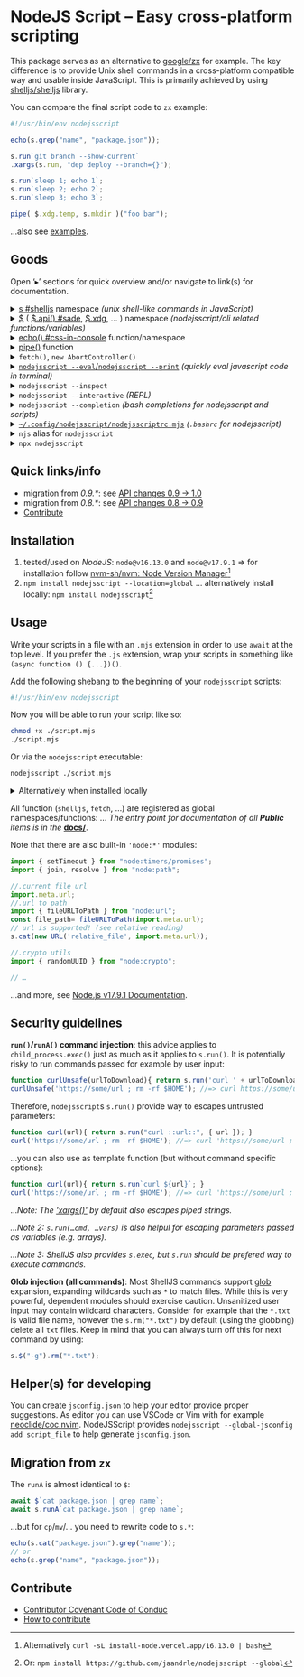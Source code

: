 # NodeJS Script – Easy cross-platform scripting
This package serves as an alternative to [google/zx](https://github.com/google/zx) for example.
The key difference is to provide Unix shell commands in a cross-platform compatible way and usable inside JavaScript.
This is primarily achieved by using [shelljs/shelljs](https://github.com/shelljs/shelljs) library.

You can compare the final script code to `zx` example:
```javascript
#!/usr/bin/env nodejsscript

echo(s.grep("name", "package.json"));

s.run`git branch --show-current`
.xargs(s.run, "dep deploy --branch={}");

s.run`sleep 1; echo 1`;
s.run`sleep 2; echo 2`;
s.run`sleep 3; echo 3`;

pipe( $.xdg.temp, s.mkdir )("foo bar");
```
…also see [examples](./examples).

## Goods
Open ‘▸’ sections for quick overview and/or navigate to link(s) for documentation.

<!-- #region --><details> <summary><a href="./docs/modules/s.md">s #shelljs</a> namespace <i>(unix shell-like commands in JavaScript)</i></summary>

Contains functions from [shelljs/shelljs](https://github.com/shelljs/shelljs) library mimic the bash utilities and some additional added by nodejsscript.
Typically `s.cat`/`s.grep`/…, to run other than buildin commands use `s.run`/`s.runA`.

<!-- #endregion -->
</details>
<!-- #region --><details> <summary><a href="./docs/modules/.md">$</a> (
		<a href="./docs/modules/.md#api">$.api() #sade</a>,
		<a href="./docs/modules/xdg_.xdg.md">$.xdg</a>,
		…
	)
	namespace <i>(nodejsscript/cli related functions/variables)</i></summary>

```js
// ls.mjs
$.api()
.command("ls [folder]")
.description("list files")
.option("-a", "list all files")
.action((folder, options)=> {
	if(Object.keys(options).length === 0)
		s.ls(folder);
	else {
		const opts= pipe(
			Object.entries,
			o=> o.map(([k, v])=> [ "-"+k, v ]),
			Object.fromEntries
		)(options);
		s.ls(opts, folder);
	}
	$.exit(0);
})
.parse();
// ls.mjs ls -a
```

- contains cli/nodejsscript related functions
- for processing script arguments you can use `$[0]`/`$[1]`/… (compare with bash `$0`/`$1`/…) or
- **`$.api()`: allows to quickly create script cli API, internally uses [sade](https://github.com/lukeed/sade) library (compare with [commander](https://github.com/tj/commander.js))**
- `$.isMain()`: detects if the script is executed as main or if it is imported from another script file
- `$.xdg`: provides cross-platform file system access for specific locations (home, temp, config, … directory)
- `$.stdin`: handles standard input when the script is run in shell pipe (can be helpful for `nodejsscript --eval`/`nodejsscript --print` bellow)
- …for more see [related section in docs](./docs/modules/.md)

<!-- #endregion -->
</details>
<!-- #region --><details> <summary><a href="./docs/README.md#echo">echo() #css-in-console</a> function/namespace</summary>

```js
const css= echo.css`
	.blue { color: blue; }
	.spin { list-style: --terminal-spin; }
	.success { color: green; list-style: "✓ "; }
`;
echo("Hello %cWorld", css.blue);
for(let i= 0; i < 10; i++){
	echo.use("-R", "%cLoading…", css.spin);
	s.run`sleep .5`;
}
echo.use("-r", "%cDone", css.success);
```

- prints to console, also supports styling using CSS like syntax
- internally uses [css-in-console](https://www.npmjs.com/package/css-in-console)

<!-- #endregion -->
</details>
<!-- #region --><details> <summary><a href="./docs/README.md#pipe">pipe()</a> function</summary>

```js
pipe(
	Number,
	v=> `Result is: ${v}`,
	echo
)("42");
```
Provides functional way to combine JavaScript functions.

<!-- #endregion -->
</details>
<!-- #region --><details> <summary><code>fetch()</code>, <code>new AbortController()</code></summary>

These are supported in nodejsscript:

- uses native `fetch()`/`AbortController` or
- fallbacks
	- [node-fetch - npm](https://www.npmjs.com/package/node-fetch)
	- [abort-controller - npm](https://www.npmjs.com/package/abort-controller)


<!-- #endregion -->
</details>
<!-- #region --><details> <summary><a href="./examples/eval_print.md"
	><code>nodejsscript --eval</code>/<code>nodejsscript --print</code></a> <i>(quickly eval javascript code in terminal)</i></summary>

```bash
curl https://api.spacexdata.com/v4/launches/latest | \
nodejsscript -p '$.stdin.json()' Object.entries 'e=> e.filter(([_,v])=> Array.isArray(v))'
```

- *similar to `node --eval`/`node --print`*
- you can use less verbose syntax `njs -e`/`njs -p`

<!-- #endregion -->
</details>
<!-- #region --><details> <summary><code>nodejsscript --inspect</code></summary>

Use to debug your script, similar to [`node inspect`](https://nodejs.org/api/debugger.html) ([Node.js — Debugging Node.js](https://nodejs.org/en/learn/getting-started/debugging)).

<!-- #endregion -->
</details>
<!-- #region --><details> <summary><code>nodejsscript --interactive</code> <i>(REPL)</i></summary>

Use to run [REPL, similar to `node`/`node --interactive`/`node -i`](https://nodejs.org/en/learn/command-line/how-to-use-the-nodejs-repl).

<!-- #endregion -->
</details>
<!-- #region --><details> <summary><code>nodejsscript --completion</code> <i>(bash completions for nodejsscript and scripts)</i></summary>

- provide shell completion for nodejsscript and scripts written using nodejsscript (**using `$.api()`**)
- **(for now) only for bash**
- add `eval "$(nodejsscript --completion bash)"` to your '.bashrc' file
- prepare your script cli API using `$.api()`
- register your scritp autocompletion using `nodejsscript --completion register <target>`
	- use global script name (your script must be also included in the PATH) to automatically enable completions on the shell start
	- or (relative) path to enable completions on demand see ↙
- use `eval "$(nodejsscript --completion bash-local [target])"`
	- empty target or path to the directory enables completions for all scripts in the given directory recursively
	- script path as target enables completions for specific script only
- see help `nodejsscript --completion`/`nodejsscript --completion help`

<!-- #endregion -->
</details>
<!-- #region --><details> <summary><a href="./examples/nodejsscriptrc.md"
	><code>~/.config/nodejsscript/nodejsscriptrc.mjs</code></a> <i>(<code>.bashrc</code> for nodejsscript)</i></summary>

```js
//nodejsscriptrc.mjs
// … my code evaluated for each nodejsscript invocation

/** Custom uncaughtException function */
export function uncaughtException(){};
/** Place for custom code when script starts */
export function onscript(){}
/** Place for custom code when REPL starts (`--interactive`) */
export function onrepl(){}
/** Place for custom code when eval starts (`--eval`/`--print`) */
export function oneval(){}
```

This is very similar to `.bashrc` file, but for nodejsscript.

<!-- #endregion -->
</details>
<!-- #region --><details> <summary><code>njs</code> alias for <code>nodejsscript</code></summary>

You can use `njs` instead of `nodejsscript`, so for use less verbose syntax

- `njs -e`/`njs -p`
- `njs --inspect`
- `njs`/`njs --interactive`
- `njs --completion`

<!-- #endregion -->
</details>
<!-- #region --><details> <summary><code>npx nodejsscript</code></summary>

```js
// some script file
#!/usr/bin/env -S npx nodejsscript
```
You can install/use `nodejsscript` for specific project, for example in combination with [jaandrle/bs: The simplest possible build system using executables](https://github.com/jaandrle/bs).

<!-- #endregion -->
</details>

## Quick links/info
- migration from *0.9.\**: see [API changes 0.9 → 1.0](https://github.com/jaandrle/nodejsscript/pull/32)
- migration from *0.8.\**: see [API changes 0.8 → 0.9](https://github.com/jaandrle/nodejsscript/blob/e9c4d9d/README.md#api-changes-08--09)
- [Contribute](#contribute)

## Installation

1. tested/used on *NodeJS*: `node@v16.13.0` and `node@v17.9.1` ⇒ for installation follow [nvm-sh/nvm: Node Version Manager](https://github.com/nvm-sh/nvm)[^ORnpm]
1. `npm install nodejsscript --location=global` … alternatively install locally: `npm install nodejsscript`[^ORnjs]

## Usage
Write your scripts in a file with an `.mjs` extension in order to
use `await` at the top level. If you prefer the `.js` extension,
wrap your scripts in something like `(async function () {...})()`.

Add the following shebang to the beginning of your `nodejsscript` scripts:
```bash
#!/usr/bin/env nodejsscript
```

Now you will be able to run your script like so:
```bash
chmod +x ./script.mjs
./script.mjs
```

Or via the `nodejsscript` executable:

```bash
nodejsscript ./script.mjs
```

<!-- #region --><details> <summary>Alternatively when installed locally</summary>

```bash
#!/usr/bin/env -S npx nodejsscript
```
```bash
npx nodejsscript ./script.mjs
```

<!-- #endregion -->
</details>

All function (`shelljs`, `fetch`, …) are registered as global namespaces/functions:
… *The entry point for documentation of all **Public** items is in the* [**docs/**](./docs/README.md).

Note that there are also built-in `'node:*'` modules:
```js
import { setTimeout } from "node:timers/promises";
import { join, resolve } from "node:path";

//.current file url
import.meta.url;
//.url to path
import { fileURLToPath } from "node:url";
const file_path= fileURLToPath(import.meta.url);
// url is supported! (see relative reading)
s.cat(new URL('relative_file', import.meta.url));

//.crypto utils
import { randomUUID } from "node:crypto";

// …
```
…and more, see [Node.js v17.9.1 Documentation](https://nodejs.org/docs/latest-v17.x/api/documentation.html#stability-overview).

## Security guidelines
**`run()`/`runA()` command injection**: this advice applies to `child_process.exec()` just as
much as it applies to `s.run()`. It is potentially risky to run commands passed
for example by user input:
```js
function curlUnsafe(urlToDownload){ return s.run('curl ' + urlToDownload); }
curlUnsafe('https://some/url ; rm -rf $HOME'); //=> curl https://some/url ; rm -rf $HOME
```
Therefore, `nodejsscript`s `s.run()` provide way to escapes untrusted parameters:
```js
function curl(url){ return s.run("curl ::url::", { url }); }
curl('https://some/url ; rm -rf $HOME'); //=> curl 'https://some/url ; rm -rf $HOME'
```
…you can also use as template function (but without command specific options):
```js
function curl(url){ return s.run`curl ${url}`; }
curl('https://some/url ; rm -rf $HOME'); //=> curl 'https://some/url ; rm -rf $HOME'
```

…*Note: The ['xargs()'](../interfaces/s.XargsFunction.md) by default also escapes piped strings.*

*…Note 2: `s.run(…cmd, …vars)` is also helpul for escaping parameters passed as variables (e.g. arrays).*

*…Note 3: ShellJS also provides `s.exec`, but `s.run` should be prefered way to execute commands.*

**Glob injection (all commands)**: Most ShellJS commands support [glob](https://github.com/isaacs/node-glob) expansion,
expanding wildcards such as `*` to match files. While this is very powerful,
dependent modules should exercise caution. Unsanitized user input may contain
wildcard characters. Consider for example that the `*.txt` is valid file name,
however the `s.rm("*.txt")` by default (using the globbing) delete all `txt` files.
Keep in mind that you can always turn off this for next command by using:
```js
s.$("-g").rm("*.txt");
```

## Helper(s) for developing
You can create `jsconfig.json` to help your editor provide proper suggestions.
As editor you can use VSCode or Vim with for example [neoclide/coc.nvim](https://github.com/neoclide/coc.nvim).
NodeJSScript provides `nodejsscript --global-jsconfig add script_file` to
help generate `jsconfig.json`.

## Migration from `zx`
The `runA` is almost identical to `$`:
```js
await $`cat package.json | grep name`;
await s.runA`cat package.json | grep name`;
```
…but for `cp`/`mv`/… you need to rewrite code to `s.*`:
```js
echo(s.cat("package.json").grep("name"));
// or
echo(s.grep("name", "package.json"));
```

## Contribute
- [Contributor Covenant Code of Conduc](./CODE_OF_CONDUCT.md)
- [How to contribute](./CONTRIBUTING.md)

[^ORnpm]: Alternatively `curl -sL install-node.vercel.app/16.13.0 | bash`
[^ORnjs]: Or: `npm install https://github.com/jaandrle/nodejsscript --global`

